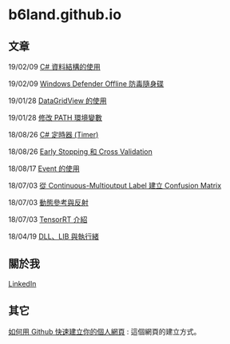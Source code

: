 # b6land.github.io

## 文章

19/02/09 [C# 資料結構的使用](Data_Structure_C_Sharp.md)

19/02/09 [Windows Defender Offline 防毒隨身碟](Windows_Defender_Offline.md)

19/01/28 [DataGridView 的使用](DataGridView.md)

19/01/28 [修改 PATH 環境變數](SetPathBat.md)

18/08/26 [C# 定時器 (Timer)](Timer.md)

18/08/26 [Early Stopping 和 Cross Validation](Early_Stopping_and_Cross_Validation.md)

18/08/17 [Event 的使用](Event.md)

18/07/03 [從 Continuous-Multioutput Label 建立 Confusion Matrix](Confusion_Matrix.md)

18/07/03 [動態參考與反射](Reference_Reflection.md)

18/07/03 [TensorRT 介紹](TensorRT.md)

18/04/19 [DLL、LIB 與執行緒](DLL_LIB_Thread.md)

## 關於我

[LinkedIn](https://www.linkedin.com/in/guan-lun-cheng-4b3705153/)

## 其它

[如何用 Github 快速建立你的個人網頁](https://www.openfoundry.org/tw/foss-programs/9307-github-pages) : 這個網頁的建立方式。